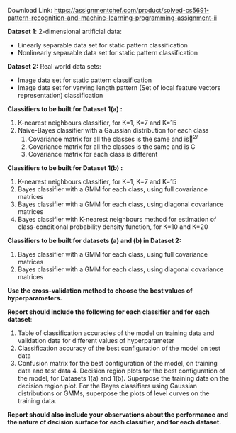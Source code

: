 Download Link: https://assignmentchef.com/product/solved-cs5691-pattern-recognition-and-machine-learning-programming-assignment-ii
<br>
<strong> </strong>







<strong>Dataset 1</strong>: 2-dimensional artificial data:

<ul>

 <li>Linearly separable data set for static pattern classification</li>

 <li>Nonlinearly separable data set for static pattern classification</li>

</ul>

<strong>Dataset 2:</strong> Real world data sets:

<ul>

 <li>Image data set for static pattern classification</li>

 <li>Image data set for varying length pattern (Set of local feature vectors representation) classification</li>

</ul>

<strong> </strong>

<strong>Classifiers to be built for Dataset 1(a) : </strong>

<ol>

 <li>K-nearest neighbours classifier, for K=1, K=7 and K=15</li>

 <li>Naive-Bayes classifier with a Gaussian distribution for each class

  <ol>

   <li>Covariance matrix for all the classes is the same and is<sup>2</sup><em><sup>I</sup></em></li>

   <li>Covariance matrix for all the classes is the same and is C</li>

   <li>Covariance matrix for each class is different</li>

  </ol></li>

</ol>

<strong> </strong>

<strong>Classifiers to be built for Dataset 1(b) : </strong>

<ol>

 <li>K-nearest neighbours classifier, for K=1, K=7 and K=15</li>

 <li>Bayes classifier with a GMM for each class, using full covariance matrices</li>

 <li>Bayes classifier with a GMM for each class, using diagonal covariance matrices</li>

 <li>Bayes classifier with K-nearest neighbours method for estimation of class-conditional probability density function, for K=10 and K=20</li>

</ol>

<strong> </strong>

<strong>Classifiers to be built for datasets (a) and (b)  in Dataset 2: </strong>

<ol>

 <li>Bayes classifier with a GMM for each class, using full covariance matrices</li>

 <li>Bayes classifier with a GMM for each class, using diagonal covariance matrices</li>

</ol>




<strong>Use the cross-validation method to choose the best values of hyperparameters. </strong>

<strong> </strong>

<strong>Report should include the following  for each classifier and for each dataset</strong>:

<ol>

 <li>Table of classification accuracies of the model on training data and validation data for different values of hyperparameter</li>

 <li>Classification accuracy of the best configuration of the model on test data</li>

 <li>Confusion matrix for the best configuration of the model, on training data and test data 4.  Decision region plots for the best configuration of the model, for Datasets 1(a) and 1(b)<strong>.</strong> Superpose the training data on the decision region plot. For the Bayes classifiers using Gaussian distributions or GMMs, superpose the plots of level curves on the training data.</li>

</ol>




<strong>Report should also include your observations about the performance and the nature of decision surface for each classifier, and for each dataset. </strong>


